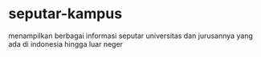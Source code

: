 # seputar-kampus
menampilkan berbagai informasi seputar universitas dan jurusannya yang ada di indonesia hingga luar neger
